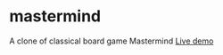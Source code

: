 # mastermind
A clone of classical board game Mastermind
[Live demo](https://mdogan89.github.io/mastermind/)
